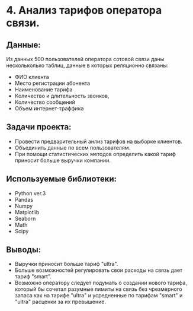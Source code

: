 # 4. Анализ тарифов оператора связи.

## Данные:
Из данных 500 пользователей оператора сотовой связи даны нескольколько таблиц, данные в которых реляционно связаны:

 - ФИО клиента
 - Место регистрации абонента
 - Наименование тарифа
 - Количество и длительность звонков,
 - Количество сообщений
 - Объем интернет-траффика

## Задачи проекта:

 - Провести предварительный анлиз тарифов на выборке клиентов.
 - Объединить данные по всем пользователям.
 - При помощи статистических методов определить какой тариф приносит больше выручки компании.

## Используемые библиотеки:
 - Python ver.3
 - Pandas
 - Numpy
 - Matplotlib
 - Seaborn
 - Math
 - Scipy


## Выводы:
 - Выручки приносит больше тариф "ultra".
 - Больше возможностей регулировать свои расходы на связь дает тариф "smart". 
 - Возможно оператору следует подумать о создании нового тарифа, который бы сочетал разумные лимиты на связь без чрезмерного запаса как на тарифе "ultra" и усредненные по тарифам "smart" и "ultra" расценки за их превышение.

